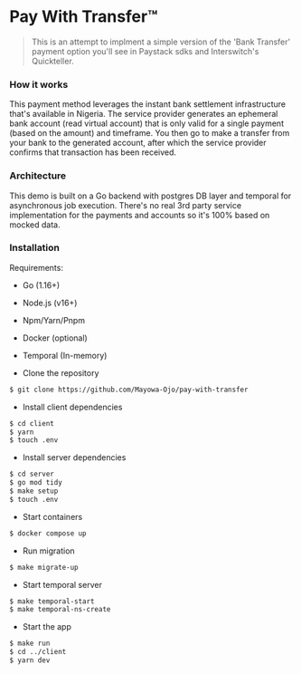 # Pay With Transfer™

> This is an attempt to implment a simple version of the 'Bank Transfer' payment option you'll see in Paystack sdks and Interswitch's Quickteller.

### How it works

This payment method leverages the instant bank settlement infrastructure that's available in Nigeria. The service provider generates an ephemeral bank account (read virtual account) that is only valid for a single payment (based on the amount) and timeframe. You then go to make a transfer from your bank to the generated account, after which the service provider confirms that transaction has been received.

### Architecture

This demo is built on a Go backend with postgres DB layer and temporal for asynchronous job execution. There's no real 3rd party service implementation for the payments and accounts so it's 100% based on mocked data.

### Installation

Requirements:
- Go (1.16+)
- Node.js (v16+)
- Npm/Yarn/Pnpm
- Docker (optional)
- Temporal (In-memory)

- Clone the repository
```bash
$ git clone https://github.com/Mayowa-Ojo/pay-with-transfer
```
- Install client dependencies
```bash
$ cd client
$ yarn
$ touch .env
```
- Install server dependencies
```bash
$ cd server
$ go mod tidy
$ make setup
$ touch .env
```
- Start containers
```bash
$ docker compose up
```
- Run migration
```bash
$ make migrate-up
```
- Start temporal server
```bash
$ make temporal-start
$ make temporal-ns-create
```
- Start the app
```bash
$ make run
$ cd ../client
$ yarn dev
```
